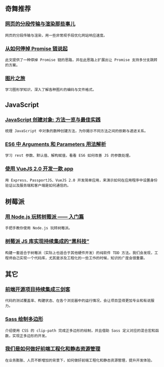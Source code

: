 
## 奇舞推荐

### [网页的分段传输与渲染那些事儿](https://segmentfault.com/a/1190000005989601)

    网页的分段传输与渲染，用一些非常规手段优化网站响应速度。

### [从如何停掉 Promise 链说起](https://github.com/xieranmaya/blog/issues/5)

    此文提供了一种停掉 Promise 链的思路，并在此思路上扩展出让 Promise 支持多分支跳转的方案。

### [图片之旅](http://blog.mrriddler.com/2016/07/20/%E5%9B%BE%E7%89%87%E4%B9%8B%E6%97%85/)

    学习图形学知识，深入了解各种图片的编码与文件格式。

## JavaScript

### [JavaScript 创建对象: 方法一览与最佳实践](http://www.zcfy.cc/article/513)

    梳理 JavaScript 中对象的数种创建方法，为你揭示不同方法之间的依赖与递进关系。

### [ES6 中 Arguments 和 Parameters 用法解析](http://www.zcfy.cc/article/953)

    学习 rest 参数、默认值、解构赋值，看看 ES6 如何改善 JS 的参数处理。

### [使用 VueJS 2.0 开发一款 app](https://github.com/DDFE/vue-blog/issues/1)

    用 Express、PassportJS、VueJS 2.0 开发简单应用，来演示如何在应用程序中设置身份验证以及服务端和客户端是如何通信的。

## 树莓派

### [用 Node.js 玩转树莓派 —— 入门篇](https://www.h5jun.com/post/raspberry-pi.html)

    手把手教你使用 Node.js 玩转树莓派。

### [树莓派 JS 库实现持续集成的“黑科技”](https://www.h5jun.com/post/pi-and-tdd.html)

    构建一套适合于树莓派（实际上也适合于其他硬件开发）的纯软件 TDD 方法。我们会发现，工程师自己实现一个代码库，尤其是涉及工程化的一些工作的时候，知识的广度会很重要。

## 其它

### [前端开源项目持续集成三剑客](http://efe.baidu.com/blog/front-end-continuous-integration-tools/)

    代码的测试覆盖率、构建状态、在各个浏览器中的运行情况，会让项目显得更加专业和有说服力。

### [Sass 绘制多边形](http://www.w3cplus.com/preprocessor/creat-css-polygon-wiht-border-and-clip-path-property.html)

    介绍使用 CSS 的 clip-path 完成正多边形的绘制，并且借助 Sass 定义对应的混合宏和函数，实现正多边形的开发。

### [我们是如何做好前端工程化和静态资源管理](https://aotu.io/notes/2016/07/19/A-little-exploration-of-front-end-engineering/)

    在业务膨胀、人员不断增加的背景下，如何做好前端工程化和静态资源管理，提升开发体验。

